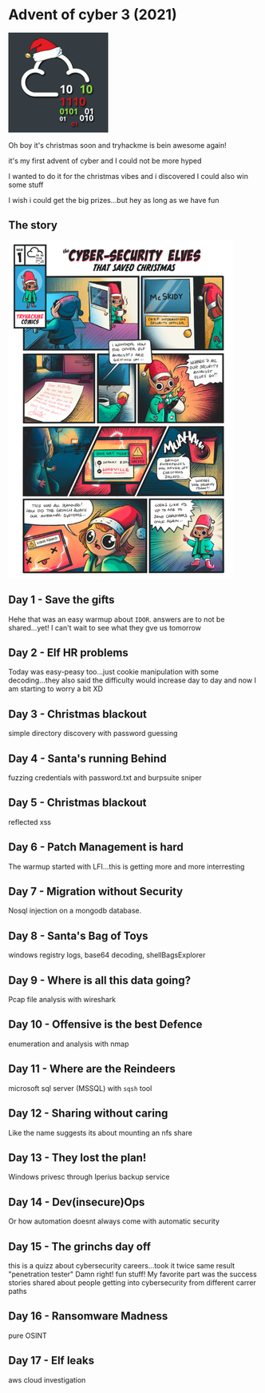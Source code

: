  # Advent of cyber 3 (2021)
<img src="aoc3.png" alt="aoc3" width=200/>

Oh boy it's christmas soon and tryhackme is bein awesome again!

it's my first advent of cyber and I could not be more hyped

I wanted to do it for the christmas vibes and i discovered I could also win some stuff

I wish i could get the big prizes...but hey as long as we have fun

## The story
<img src="story3.png" alt="story3" width=450/>

## Day 1 - Save the gifts

Hehe that was an easy warmup about `IDOR`. answers are to not be shared...yet!
I can't wait to see what they gve us tomorrow

## Day 2 - Elf HR problems
Today was easy-peasy too...just cookie manipulation with some decoding...they also said
the difficulty would increase day to day and now I am starting to worry a bit XD

## Day 3 - Christmas blackout
simple directory discovery with password guessing

## Day 4 - Santa's running Behind
fuzzing credentials with password.txt and burpsuite sniper 

## Day 5 - Christmas blackout
reflected xss

## Day 6 - Patch Management is hard
The warmup started with LFI...this is getting more and more interresting

## Day 7 - Migration without Security
Nosql injection on a mongodb database. 

## Day 8 - Santa's Bag of Toys
windows registry logs, base64 decoding, shellBagsExplorer

## Day 9 - Where is all this data going?
Pcap file analysis with wireshark

## Day 10 - Offensive is the best Defence
enumeration and analysis with nmap

## Day 11 - Where are the Reindeers
microsoft sql server (MSSQL) with `sqsh` tool

## Day 12 - Sharing without caring
Like the name suggests its about mounting an nfs share

## Day 13 - They lost the plan!
Windows privesc through Iperius backup service

## Day 14 - Dev(insecure)Ops
Or how automation doesnt always come with automatic security 

## Day 15 - The grinchs day off
this is a quizz about cybersecurity careers...took it twice same result
"penetration tester" Damn right! fun stuff! My favorite part was the success stories shared about people getting into cybersecurity from 
different carrer paths

## Day 16 - Ransomware Madness
pure OSINT

## Day 17 - Elf leaks
aws cloud investigation

